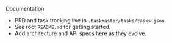 Documentation

- PRD and task tracking live in `.taskmaster/tasks/tasks.json`.
- See root `README.md` for getting started.
- Add architecture and API specs here as they evolve.

